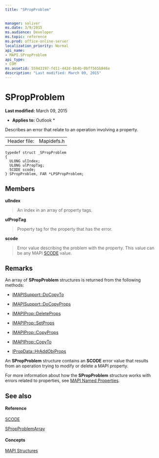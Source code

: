 ```yaml
---
title: "SPropProblem"
 
 
manager: soliver
ms.date: 3/9/2015
ms.audience: Developer
ms.topic: reference
ms.prod: office-online-server
localization_priority: Normal
api_name:
- MAPI.SPropProblem
api_type:
- COM
ms.assetid: 55943197-fd11-442d-bb4b-0bff565b846e
description: "Last modified: March 09, 2015"
---
```


# SPropProblem

 **Last modified:** March 09, 2015 
  
 * **Applies to:** Outlook * 
  
Describes an error that relate to an operation involving a property.
  
|||
|:-----|:-----|
|Header file:  <br/> |Mapidefs.h  <br/> |
   
```
typedef struct _SPropProblem
{
  ULONG ulIndex;
  ULONG ulPropTag;
  SCODE scode;
} SPropProblem, FAR *LPSPropProblem;

```

## Members

 **ulIndex**
  
> An index in an array of property tags.
    
 **ulPropTag**
  
> Property tag for the property that has the error.
    
 **scode**
  
> Error value describing the problem with the property. This value can be any MAPI [SCODE](scode.md) value. 
    
## Remarks

An array of **SPropProblem** structures is returned from the following methods: 
  
- [IMAPISupport::DoCopyTo](imapisupport-docopyto.md)
    
- [IMAPISupport::DoCopyProps](imapisupport-docopyprops.md)
    
- [IMAPIProp::DeleteProps](imapiprop-deleteprops.md)
    
- [IMAPIProp::SetProps](imapiprop-setprops.md)
    
- [IMAPIProp::CopyProps](imapiprop-copyprops.md)
    
- [IMAPIProp::CopyTo](imapiprop-copyto.md)
    
- [IPropData::HrAddObjProps](ipropdata-hraddobjprops.md)
    
An **SPropProblem** structure contains an **SCODE** error value that results from an operation trying to modify or delete a MAPI property. 
  
For more information about how the **SPropProblem** structure works with errors related to properties, see [MAPI Named Properties](mapi-named-properties.md). 
  
## See also

#### Reference

[SCODE](scode.md)
  
[SPropProblemArray](spropproblemarray.md)
#### Concepts

[MAPI Structures](mapi-structures.md)

